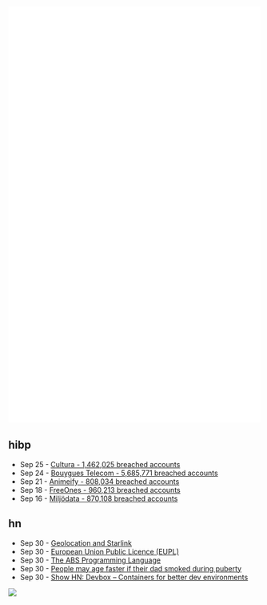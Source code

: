 ![Metrics](https://raw.githubusercontent.com/phixion/phixion/master/metrics.svg)

## hibp

<!--
for https://github.com/phixion/phixion/blob/main/.github/workflows/feeds.yml
-->
<!--START_SECTION:haveibeenpwnd-->
- Sep 25 - [Cultura - 1,462,025 breached accounts](https://haveibeenpwned.com/Breach/Cultura)
- Sep 24 - [Bouygues Telecom - 5,685,771 breached accounts](https://haveibeenpwned.com/Breach/BouyguesTelecom)
- Sep 21 - [Animeify - 808,034 breached accounts](https://haveibeenpwned.com/Breach/Animeify)
- Sep 18 - [FreeOnes - 960,213 breached accounts](https://haveibeenpwned.com/Breach/FreeOnes)
- Sep 16 - [Miljödata - 870,108 breached accounts](https://haveibeenpwned.com/Breach/Miljodata)
<!--END_SECTION:haveibeenpwnd-->

## hn

<!--
for https://github.com/phixion/phixion/blob/main/.github/workflows/feeds.yml
-->
<!--START_SECTION:hn-->
- Sep 30 - [Geolocation and Starlink](https://www.potaroo.net/ispcol/2025-09/starlinkgeo.html)
- Sep 30 - [European Union Public Licence (EUPL)](https://eupl.eu/)
- Sep 30 - [The ABS Programming Language](https://www.abs-lang.org/)
- Sep 30 - [People may age faster if their dad smoked during puberty](https://www.ersnet.org/news-and-features/news/people-may-age-faster-if-their-dad-smoked-during-puberty/)
- Sep 30 - [Show HN: Devbox – Containers for better dev environments](https://devbox.ar0.eu/)
<!--END_SECTION:hn-->

<!--
for https://yhype.me
-->
![](https://hit.yhype.me/github/profile?user_id=13013670)
